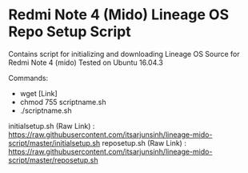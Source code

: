 # Redmi Note 4 (Mido) Lineage OS Repo Setup Script
Contains script for initializing and downloading Lineage OS Source for Redmi Note 4 (mido)
Tested on Ubuntu 16.04.3

Commands:
  - wget [Link]
  - chmod 755 scriptname.sh
  - ./scriptname.sh
  
initialsetup.sh (Raw Link) : https://raw.githubusercontent.com/itsarjunsinh/lineage-mido-script/master/initialsetup.sh
reposetup.sh (Raw Link) : https://raw.githubusercontent.com/itsarjunsinh/lineage-mido-script/master/reposetup.sh
